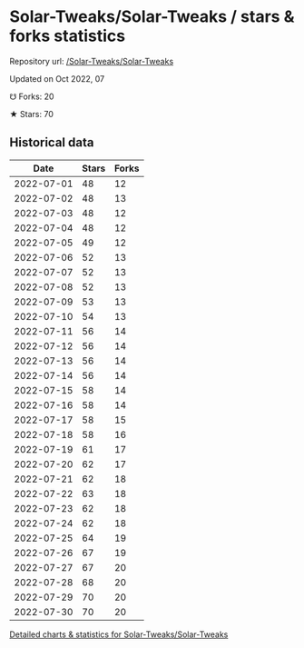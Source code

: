 # Solar-Tweaks/Solar-Tweaks / stars & forks statistics

Repository url: [/Solar-Tweaks/Solar-Tweaks](https://github.com/Solar-Tweaks/Solar-Tweaks)

Updated on Oct 2022, 07

☋ Forks: 20

★ Stars: 70

## Historical data
| Date | Stars | Forks |
|------|-------|-------|
| 2022-07-01 | 48 | 12 | 
| 2022-07-02 | 48 | 13 | 
| 2022-07-03 | 48 | 12 | 
| 2022-07-04 | 48 | 12 | 
| 2022-07-05 | 49 | 12 | 
| 2022-07-06 | 52 | 13 | 
| 2022-07-07 | 52 | 13 | 
| 2022-07-08 | 52 | 13 | 
| 2022-07-09 | 53 | 13 | 
| 2022-07-10 | 54 | 13 | 
| 2022-07-11 | 56 | 14 | 
| 2022-07-12 | 56 | 14 | 
| 2022-07-13 | 56 | 14 | 
| 2022-07-14 | 56 | 14 | 
| 2022-07-15 | 58 | 14 | 
| 2022-07-16 | 58 | 14 | 
| 2022-07-17 | 58 | 15 | 
| 2022-07-18 | 58 | 16 | 
| 2022-07-19 | 61 | 17 | 
| 2022-07-20 | 62 | 17 | 
| 2022-07-21 | 62 | 18 | 
| 2022-07-22 | 63 | 18 | 
| 2022-07-23 | 62 | 18 | 
| 2022-07-24 | 62 | 18 | 
| 2022-07-25 | 64 | 19 | 
| 2022-07-26 | 67 | 19 | 
| 2022-07-27 | 67 | 20 | 
| 2022-07-28 | 68 | 20 | 
| 2022-07-29 | 70 | 20 | 
| 2022-07-30 | 70 | 20 | 


[Detailed charts & statistics for Solar-Tweaks/Solar-Tweaks](https://reviewgithub.com/rep/Solar-Tweaks/Solar-Tweaks)
